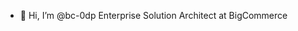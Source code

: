 - 👋 Hi, I’m @bc-0dp Enterprise Solution Architect at BigCommerce


<!---
bc-0dp/bc-0dp is a ✨ special ✨ repository because its `README.md` (this file) appears on your GitHub profile.
You can click the Preview link to take a look at your changes.
--->
